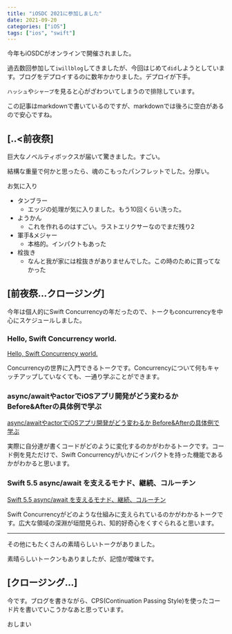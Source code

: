 ```yaml
---
title: "iOSDC 2021に参加しました"
date: 2021-09-20
categories: ["iOS"]
tags: ["ios", "swift"]
---
```


今年もiOSDCがオンラインで開催されました。

過去数回参加して`iwillblog`してきましたが、今回はじめて`did`しようとしています。ブログをデプロイするのに数年かかりました。デプロイが下手。

`ハッシュ`や`シャープ`を見ると心がざわついてしまうので排除しています。

この記事はmarkdownで書いているのですが、markdownでは後ろに空白があるので安心ですね。

## \[..<前夜祭\]

巨大なノベルティボックスが届いて驚きました。すごい。

結構な重量で何かと思ったら、魂のこもったパンフレットでした。分厚い。

お気に入り
- タンブラー
  - エッジの処理が気に入りました。もう10回くらい洗った。
- ようかん
  - これを作れるのはすごい。ラストエリクサーなのでまだ残り2
- 軍手&メジャー
  - 本格的。インパクトもあった
- 栓抜き
  - なんと我が家には栓抜きがありませんでした。この時のために買ってなかった


## \[前夜祭\.\.\.クロージング\]

今年は個人的にSwift Concurrencyの年だったので、トークもconcurrencyを中心にスケジュールしました。

### Hello, Swift Concurrency world.

[Hello, Swift Concurrency world.](https://fortee.jp/iosdc-japan-2021/proposal/d351cec1-ba77-40a4-afaa-788f01a57bae)

Concurrencyの世界に入門できるトークです。Concurrencyについて何もキャッチアップしていなくても、一通り学ぶことができます。

### async/awaitやactorでiOSアプリ開発がどう変わるか Before&Afterの具体例で学ぶ

[async/awaitやactorでiOSアプリ開発がどう変わるか Before&Afterの具体例で学ぶ](https://fortee.jp/iosdc-japan-2021/proposal/19c076c3-18cb-4d04-9e9d-59cc02220538)

実際に自分達が書くコードがどのように変化するのかがわかるトークです。コード例を見ただけで、Swift Concurrencyがいかにインパクトを持った機能であるかがわかると思います。

### Swift 5.5 async/await を支えるモナド、継続、コルーチン

[Swift 5.5 async/await を支えるモナド、継続、コルーチン](https://fortee.jp/iosdc-japan-2021/proposal/9e810800-1829-493b-891f-f80e80bcbdac)

Swift Concurrencyがどのような仕組みに支えられているのかがわかるトークです。広大な領域の深淵が垣間見られ、知的好奇心をくすぐられると思います。

---

その他にもたくさんの素晴らしいトークがありました。

素晴らしいトークンもありましたが、記憶が曖昧です。

## \[クロージング\.\.\.\]

今です。ブログを書きながら、CPS(Continuation Passing Style)を使ったコード片を書いていこうかなあと思っています。

おしまい
